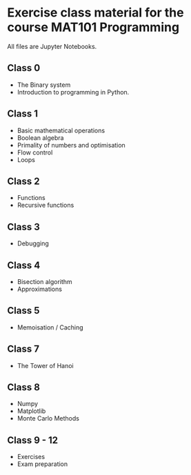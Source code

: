# Exercise class material for the course MAT101 Programming

All files are Jupyter Notebooks. 

## Class 0 
- The Binary system
- Introduction to programming in Python.

## Class 1

- Basic mathematical operations
- Boolean algebra
- Primality of numbers and optimisation
- Flow control
- Loops

## Class 2

- Functions
- Recursive functions

## Class 3

- Debugging

## Class 4

- Bisection algorithm
- Approximations

## Class 5

- Memoisation / Caching

## Class 7

- The Tower of Hanoi

## Class 8

- Numpy
- Matplotlib
- Monte Carlo Methods

## Class 9 - 12
- Exercises 
- Exam preparation


